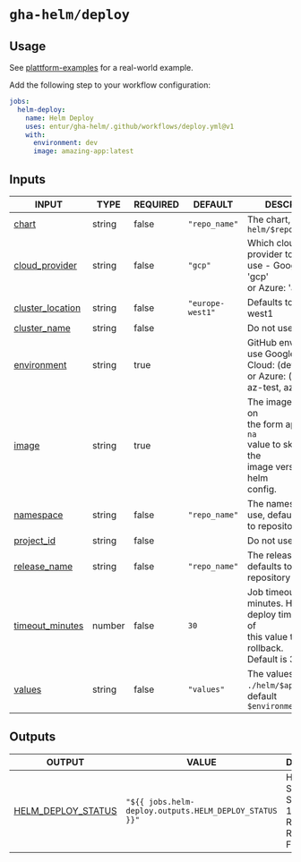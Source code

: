 # `gha-helm/deploy`

## Usage

See [plattform-examples](https://github.com/entur/plattform-examples/blob/main/.github/workflows/cd.yml) for a real-world example.

Add the following step to your workflow configuration:

```yml
jobs:
  helm-deploy:
    name: Helm Deploy
    uses: entur/gha-helm/.github/workflows/deploy.yml@v1
    with:
      environment: dev
      image: amazing-app:latest
```

## Inputs

<!-- AUTO-DOC-INPUT:START - Do not remove or modify this section -->

|                                      INPUT                                       |  TYPE  | REQUIRED |     DEFAULT      |                                                            DESCRIPTION                                                            |
|----------------------------------------------------------------------------------|--------|----------|------------------|-----------------------------------------------------------------------------------------------------------------------------------|
|                 <a name="input_chart"></a>[chart](#input_chart)                  | string |  false   |  `"repo_name"`   |                                          The chart, defaults to `helm/$repository_name`                                           |
|    <a name="input_cloud_provider"></a>[cloud_provider](#input_cloud_provider)    | string |  false   |     `"gcp"`      |                         Which cloud service provider to <br>use - Google Cloud: 'gcp' <br>or Azure: 'az'                          |
| <a name="input_cluster_location"></a>[cluster_location](#input_cluster_location) | string |  false   | `"europe-west1"` |                                                     Defaults to europe-west1                                                      |
|       <a name="input_cluster_name"></a>[cluster_name](#input_cluster_name)       | string |  false   |                  |                                                       Do not use this input                                                       |
|        <a name="input_environment"></a>[environment](#input_environment)         | string |   true   |                  |                 GitHub environment to use Google <br>Cloud: (dev, tst, prd) or Azure: (az-dev, az-test, az-prod)                  |
|                 <a name="input_image"></a>[image](#input_image)                  | string |   true   |                  | The image to deploy, on <br>the form app:tag. Use `na` <br>value to skip replacing the <br>image version in the helm <br>config.  |
|           <a name="input_namespace"></a>[namespace](#input_namespace)            | string |  false   |  `"repo_name"`   |                                      The namespace to use, defaults <br>to repository name                                        |
|          <a name="input_project_id"></a>[project_id](#input_project_id)          | string |  false   |                  |                                                       Do not use this input                                                       |
|       <a name="input_release_name"></a>[release_name](#input_release_name)       | string |  false   |  `"repo_name"`   |                                        The release name, defaults to <br>repository name                                          |
|  <a name="input_timeout_minutes"></a>[timeout_minutes](#input_timeout_minutes)   | number |  false   |       `30`       |     Job timeout in minutes. Helm <br>deploy timeout is half of <br>this value to enable rollback. <br>Default is 30 minutes.      |
|                <a name="input_values"></a>[values](#input_values)                | string |  false   |    `"values"`    |                              The values file in `./helm/$app/env/`, <br>default `$environment.yaml`                               |

<!-- AUTO-DOC-INPUT:END -->

## Outputs

<!-- AUTO-DOC-OUTPUT:START - Do not remove or modify this section -->

|                                          OUTPUT                                          |                         VALUE                          |                                    DESCRIPTION                                     |
|------------------------------------------------------------------------------------------|--------------------------------------------------------|------------------------------------------------------------------------------------|
| <a name="output_HELM_DEPLOY_STATUS"></a>[HELM_DEPLOY_STATUS](#output_HELM_DEPLOY_STATUS) | `"${{ jobs.helm-deploy.outputs.HELM_DEPLOY_STATUS }}"` | Helm Deploy Status 0: Success, <br>1: Failed, 2: Rollback, 3: <br>Rollback Failed  |

<!-- AUTO-DOC-OUTPUT:END -->
